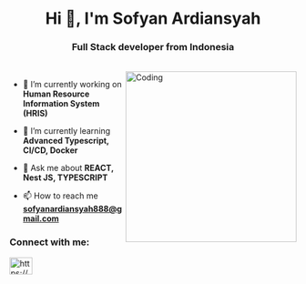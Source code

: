 <!-- [![MasterHead]()](https://sofyanardiansyah888.vercel.app/) -->
<h1 align="center">Hi 👋, I'm Sofyan Ardiansyah</h1>
<h3 align="center">Full Stack developer from Indonesia</h3></br>
<img align="right" alt="Coding"  height="300" src="https://cdn.dribbble.com/users/1162077/screenshots/3848914/programmer.gif">


- 🔭 I’m currently working on **Human Resource Information System (HRIS)**

- 🌱 I’m currently learning **Advanced Typescript, CI/CD, Docker**

- 💬 Ask me about **REACT, Nest JS, TYPESCRIPT**

- 📫 How to reach me **sofyanardiansyah888@gmail.com**

<h3 align="left">Connect with me:</h3>
<p align="left">
<a href="https://linkedin.com/in/sofyan-ardiansyah-06a1b4b2/" target="_blank"><img align="center" src="https://raw.githubusercontent.com/rahuldkjain/github-profile-readme-generator/master/src/images/icons/Social/linked-in-alt.svg" alt="https://www.linkedin.com/in/sofyan-ardiansyah-06a1b4b2/" height="30" width="40" /></a>
</p>
</br>



